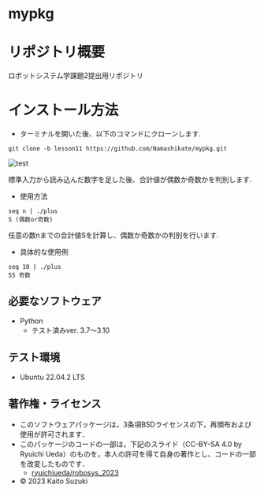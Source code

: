# mypkg

# リポジトリ概要
ロボットシステム学課題2提出用リポジトリ

# インストール方法
* ターミナルを開いた後、以下のコマンドにクローンします.

``` 
git clone -b lesson11 https://github.com/Namashikate/mypkg.git 
```


![test](https://github.com/Namashikate/robosys2023/actions/workflows/test.yml/badge.svg)

標準入力から読み込んだ数字を足した後、合計値が偶数か奇数かを判別します.

* 使用方法

```
seq n | ./plus
S (偶数or奇数)
```
任意の数nまでの合計値Sを計算し、偶数か奇数かの判別を行います.

* 具体的な使用例

```
seq 10 | ./plus
55 奇数
```

## 必要なソフトウェア
* Python
  * テスト済みver. 3.7～3.10

## テスト環境
* Ubuntu 22.04.2 LTS

## 著作権・ライセンス
* このソフトウェアパッケージは，3条項BSDライセンスの下，再頒布および使用が許可されます．
* このパッケージのコードの一部は，下記のスライド（CC-BY-SA 4.0 by Ryuichi Ueda）のものを，本人の許可を得て自身の著作とし、コードの一部を改変したものです．
	*  [ryuichiueda/robosys_2023](https://github.com/ryuichiueda/robosys2023)
* © 2023 Kaito Suzuki
